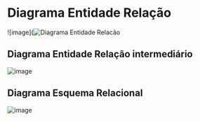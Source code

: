 # Diagrama Entidade Relação

![image](![Diagrama Entidade Relacão](https://github.com/tads-cnat/qajuda/assets/104863215/d499f5f1-e43f-43cf-9dbe-856bfba16cd6)

## Diagrama Entidade Relação intermediário

![image](https://github.com/tads-cnat/qajuda/assets/112009958/ee36f60e-d79d-4ccc-833b-baf7fb0e00b4)

## Diagrama Esquema Relacional

![image](https://github.com/tads-cnat/qajuda/assets/104863215/2239996b-bdef-4860-9e89-49fd99936d5d)

